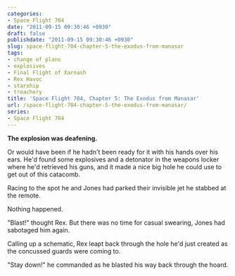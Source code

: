 ```yaml
---
categories:
- Space Flight 704
date: "2011-09-15 09:30:46 +0930"
draft: false
publishdate: "2011-09-15 09:30:46 +0930"
slug: space-flight-704-chapter-5-the-exodus-from-manasar
tags:
- change of plans
- explosives
- Final Flight of Xarnash
- Rex Havoc
- starship
- treachery
title: 'Space Flight 704, Chapter 5: The Exodus from Manasar'
url: /space-flight-704-chapter-5-the-exodus-from-manasar/
series:
- Space Flight 704
---
```

**The explosion was deafening.**

Or would have been if he hadn't been ready for it with his hands over
his ears. He'd found some explosives and a detonator in the weapons
locker where he'd retrieved his guns, and it made a nice big hole he
could use to get out of this catacomb.

Racing to the spot he and Jones had parked their invisible jet he
stabbed at the remote.

Nothing happened.

"Blast!" thought Rex. But there was no time for casual swearing, Jones
had sabotaged him again.

Calling up a schematic, Rex leapt back through the hole he'd just
created as the concussed guards were coming to.

"Stay down!" he commanded as he blasted his way back through the hoard.
